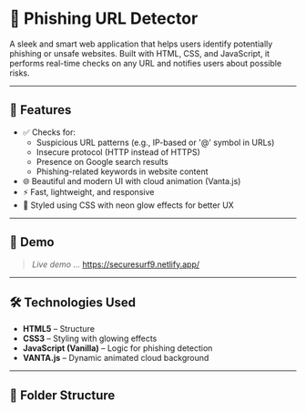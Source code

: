# 🔐 Phishing URL Detector

A sleek and smart web application that helps users identify potentially phishing or unsafe websites. Built with HTML, CSS, and JavaScript, it performs real-time checks on any URL and notifies users about possible risks.

---

## 🚀 Features

- ✅ Checks for:
  - Suspicious URL patterns (e.g., IP-based or '@' symbol in URLs)
  - Insecure protocol (HTTP instead of HTTPS)
  - Presence on Google search results
  - Phishing-related keywords in website content
- 🌐 Beautiful and modern UI with cloud animation (Vanta.js)
- ⚡ Fast, lightweight, and responsive
- 🎨 Styled using CSS with neon glow effects for better UX

---

## 📸 Demo

> _Live demo ..._ https://securesurf9.netlify.app/

---

## 🛠️ Technologies Used

- **HTML5** – Structure
- **CSS3** – Styling with glowing effects
- **JavaScript (Vanilla)** – Logic for phishing detection
- **VANTA.js** – Dynamic animated cloud background

---

## 📂 Folder Structure
